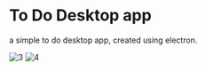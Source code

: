 # To Do Desktop app 
a simple to do desktop app, created using electron.



![3](https://github.com/randTdjab/To-do-desktop-app/assets/126112089/2c22580b-cd0a-475a-b5ca-21ef0a0deaba)
![4](https://github.com/randTdjab/To-do-desktop-app/assets/126112089/32a24f81-e4ec-4354-b875-06067f199982)
